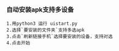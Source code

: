 ### 自动安装apk支持多设备

    1.用python3 运行 uistart.py
    2.选择`要安装的文件夹`支持多选apk
    3.点击`刷新链接手机`选择要安装的设备，支持对选
    4.点击开始
    